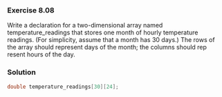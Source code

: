 ### Exercise 8.08

Write a declaration for a two-dimensional array named temperature_readings that stores one month of hourly temperature readings. (For simplicity, assume that a month has 30 days.) The rows of the array should represent days of the month; the columns should rep resent hours of the day.

### Solution

```c
double temperature_readings[30][24];
```